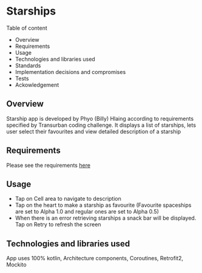 # Starships
Table of content
- Overview
- Requirements
- Usage
- Technologies and libraries used
- Standards
- Implementation decisions and compromises
- Tests
- Ackowledgement

## Overview
Starship app is developed by Phyo (Billy) Hlaing according to requirements specified by Transurban coding challenge. It displays a list of starships, lets
user select their favourites and view detailed description of a starship

## Requirements
Please see the requirements [here](https://github.com/bhlaing/Starships/blob/master/coding_challenge.pdf)

## Usage
- Tap on Cell area to navigate to description
- Tap on the heart to make a starship as favourite (Favourite spaceships are set to Alpha 1.0 and regular ones are set to Alpha 0.5)
- When there is an error retrieving starships a snack bar will be displayed. Tap on Retry to refresh the screen

## Technologies and libraries used
App uses 100% kotlin, Architecture components, Coroutines, Retrofit2, Mockito


